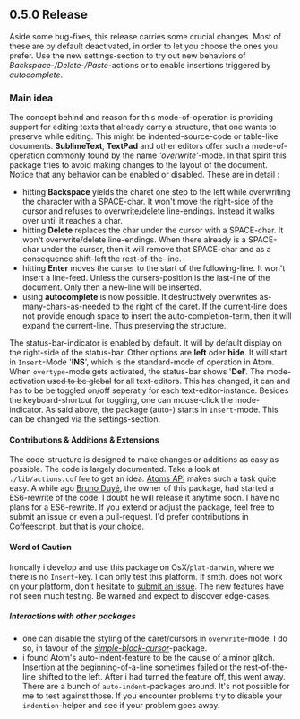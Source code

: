 
## 0.5.0 Release

Aside some bug-fixes, this release carries some crucial changes. Most of these are by default deactivated, in order to let you choose the ones you prefer. Use the new settings-section to try out new behaviors of _Backspace-/Delete-/Paste_-actions or to enable insertions triggered by *autocomplete*.

### Main idea
The concept behind and reason for this mode-of-operation is providing support for editing texts that already carry a structure, that one wants to preserve while editing. This might be indented-source-code or table-like documents. **SublimeText**, **TextPad** and other editors offer such a mode-of-operation commonly found by the name _'overwrite'_-mode.
In that spirit this package tries to avoid making changes to the layout of the document. Notice that any behavior can be enabled or disabled. These are in detail :
- hitting **Backspace** yields the charet one step to the left while overwriting the character with a SPACE-char. It won't move the right-side of the cursor and refuses to overwrite/delete line-endings. Instead it walks over until it reaches a char.
- hitting **Delete** replaces the char under the cursor with a SPACE-char. It won't overwrite/delete line-endings. When there already is a SPACE-char under the curser, then it will remove that SPACE-char and as a consequence shift-left the rest-of-the-line.
- hitting **Enter** moves the curser to the start of the following-line. It won't insert a line-feed. Unless the cursers-position is the last-line of the document. Only then a new-line will be inserted.
- using **autocomplete** is now possible. It destructively overwrites as-many-chars-as-needed to the right of the caret. If the current-line does not provide enough space to insert the auto-completion-term, then it will expand the current-line. Thus preserving the structure.
 
 
The status-bar-indicator is enabled by default. It will by default display on the right-side of the status-bar. Other options are **left** oder **hide**. It will start in `Insert`-Mode '**INS**', which is the standard-mode of operation in Atom. When `overtype`-mode gets activated, the status-bar shows '**Del**'. The mode-activation ~~used to be global~~ for all text-editors. This has changed, it can and has to be be toggled on/off seperatly for each text-editor-instance. Besides the keyboard-shortcut for toggling, one can mouse-click the mode-indicator.
As said above, the package (auto-) starts in `Insert`-mode. This can be changed via the settings-section.

#### Contributions & Additions & Extensions
The code-structure is designed to make changes or additions as easy as possible. The code is largely documented. Take a look at `./lib/actions.coffee` to get an idea. [Atoms API](https://atom.io/docs/api/v1.35.1/TextEditor) makes such a task quite easy. A while ago [Bruno Duyé](https://github.com/brunetton), the owner of this package, had started a ES6-rewrite of the code. I doubt he will release it anytime soon. I have no plans for a ES6-rewrite.
If you extend or adjust the package, feel free to submit an issue or even a pull-request. I'd prefer contributions in [Coffeescript](https://coffeescript.org), but that is your choice.

#### Word of Caution
Ironcally i develop and use this package on OsX/`plat-darwin`, where we there is no `Insert`-key. I can only test this platform. If smth. does not work on your platform, don't hesitate to [submit an issue](https://github.com/brunetton/atom-overtype-mode/issues).
The new features have not seen much testing. Be warned and expect to discover edge-cases.

 ##### Interactions with other packages
 - one can disable the styling of the caret/cursors in `overwrite`-mode. I do so, in favour of the *[simple-block-cursor](https://atom.io/packages/simple-block-cursor)*-package.
 - i found Atom's auto-indent-feature to be the cause of a minor glitch. Insertion at the beginning-of-a-line sometimes failed or the rest-of-the-line shifted to the left. After i had turned the feature off, this went away. There are a bunch of `auto-indent`-packages around. It's not possible for me to test against those. If you encounter problems try to disable your `indention`-helper and see if your problem goes away.
